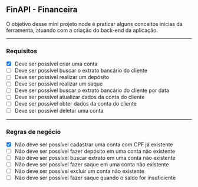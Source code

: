 ## FinAPI - Financeira

<p>O objetivo desse mini projeto node é praticar alguns conceitos inicias da ferramenta, atuando com a criação do back-end da aplicação.</p>

<hr/>

### Requisitos
- [x] Deve ser possível criar uma conta
- [ ] Deve ser possível buscar o extrato bancário do cliente
- [ ] Deve ser possível realizar um depósito
- [ ] Deve ser possível realizar um saque
- [ ] Deve ser possível buscar o extrato bancário do cliente por data
- [ ] Deve ser possível atualizar dados da conta do cliente
- [ ] Deve ser possível obter dados da conta do cliente
- [ ] Deve ser possível deletar uma conta

<hr/>

### Regras de negócio
- [x] Não deve ser possível cadastrar uma conta com CPF já existente
- [ ] Não deve ser possível fazer depósito em uma conta não existente
- [ ] Não deve ser possível buscar extrato em uma conta não existente
- [ ] Não deve ser possível fazer saque em uma conta não existente
- [ ] Não deve ser possível excluir um conta não existente
- [ ] Não deve ser possível fazer saque quando o saldo for insuficiente